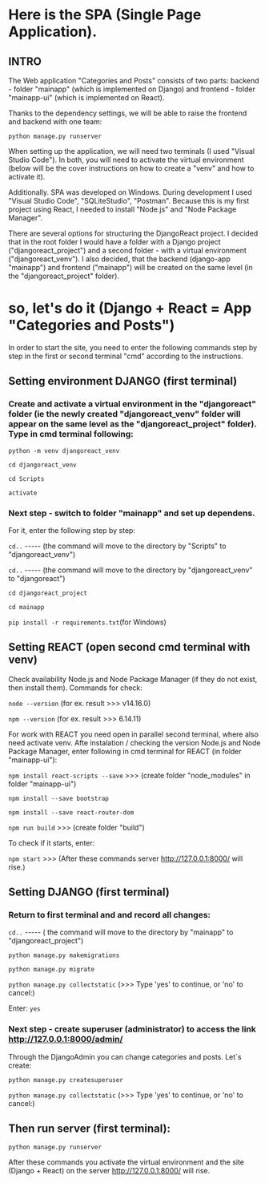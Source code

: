 # Here is the SPA (Single Page Application).
## INTRO
The Web application "Categories and Posts" consists of two parts: 
backend - folder "mainapp" (which is implemented on Django) and 
frontend - folder "mainapp-ui" (which is implemented on React). 

Thanks to the dependency settings, we will be able to raise the frontend and backend with one team:

`python manage.py runserver`

When setting up the application, we will need two terminals (I used "Visual Studio Code"). In both, you will need to activate the virtual environment (below will be the cover instructions on how to create a "venv" and how to activate it).

Additionally. SPA was developed on Windows. During development I used "Visual Studio Code", "SQLiteStudio", "Postman".
Because this is my first project using React, I needed to install "Node.js" and "Node Package Manager".

There are several options for structuring the DjangoReact project. I decided that in the root folder I would have a folder with a Django project ("djangoreact_project")  and a second folder - with a virtual environment ("djangoreact_venv"). 
I also decided, that the backend (django-app "mainapp")  and frontend ("mainapp") will be created on the same level (in the "djangoreact_project" folder).

# so, let's do it (Django + React = App "Categories and Posts")

In order to start the site, you need to enter the following commands step by step in the first or second terminal "cmd" according to the instructions.

## Setting environment DJANGO (first terminal)

### Create and activate a virtual environment in the "djangoreact" folder (ie the newly created "djangoreact_venv" folder will appear on the same level as the "djangoreact_project" folder). Type in cmd terminal following:

`python -m venv djangoreact_venv`

`cd djangoreact_venv`

`cd Scripts`

`activate`

### Next step - switch to folder "mainapp" and set up dependens. 
For it, enter the following step by step:

`cd..` ----- (the command will move to the directory by "Scripts" to "djangoreact_venv")

`cd..` ----- (the command will move to the directory by "djangoreact_venv" to "djangoreact")

`cd djangoreact_project`

`cd mainapp`

`pip install -r requirements.txt`(for Windows)


## Setting REACT (open second cmd terminal with venv)
Check availability Node.js and Node Package Manager (if they do not exist, then install them). Commands for check:

`node --version` (for ex. result >>> v14.16.0)

`npm --version` (for ex. result >>> 6.14.11)

For work with REACT you need open in parallel second terminal, where also need activate venv.
Afte instalation / checking the version  Node.js and Node Package Manager, enter following in cmd terminal for REACT (in folder "mainapp-ui"):

`npm install react-scripts --save`  >>> (create folder "node_modules" in folder "mainapp-ui")

`npm install --save bootstrap`

`npm install --save react-router-dom`

`npm run build` >>> (create folder "build")

To check if it starts, enter:

`npm start` >>> (After these commands server http://127.0.0.1:8000/ will rise.)


## Setting DJANGO (first terminal)

### Return to first terminal and and record all changes:

`cd..` ----- ( the command will move to the directory by "mainapp" to "djangoreact_project")

`python manage.py makemigrations`

`python manage.py migrate`

`python manage.py collectstatic` (>>> Type 'yes' to continue, or 'no' to cancel:)

Enter: `yes`

### Next step - create superuser (administrator) to access the link http://127.0.0.1:8000/admin/
Through the DjangoAdmin you can change categories and posts. Let`s create:

`python manage.py createsuperuser`

`python manage.py collectstatic` (>>> Type 'yes' to continue, or 'no' to cancel:)


## Then run server (first terminal):

`python manage.py runserver`

After these commands you activate the virtual environment and the site (Django + React) on the server http://127.0.0.1:8000/ will rise.

